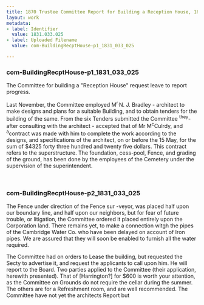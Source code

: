 ```yaml
---
title: 1870 Trustee Committee Report for Building a Reception House, 1831.033.025
layout: work
metadata:
- label: Identifier
  value: 1831.033.025
- label: Uploaded Filename
  value: com-BuildingRecptHouse-p1_1831_033_025

---
```

<div class="pages">
<div id="page-1773782">
<h3><a name="page-1773782">com-BuildingRecptHouse-p1_1831_033_025</a></h3>
<div class="page-content">
<p>The Committee for building a "Reception House"<span class='line-break'> </span>request leave to report progress.</p>
<p>Last November, the Committee employed <span class='line-break'> </span>M<sup>r.</sup>N. J. Bradley - architect to make designs<span class='line-break'> </span>and plans for a suitable Building, and <span class='line-break'> </span>to obtain tenders for the building of the <span class='line-break'> </span>same.  From the six Tenders sub<span class='line-break'></span>mitted the Committee <sup>they</sup>-after consulting <span class='line-break'> </span>with the architect - accepted that of Mr<span class='line-break'> </span>M<sup>c</sup>Culrdy, and <sup>a</sup>contract was made with <span class='line-break'> </span>him to complete the work according to <span class='line-break'> </span>the designs, and specifications of the architect,<span class='line-break'> </span>on or before the 15 May, for the sum of <span class='line-break'> </span>$4325 forty three hundred and twenty five <span class='line-break'> </span>dollars.  This contract refers to the super<span class='line-break'></span>structure.  The foundation, cess-pool,<span class='line-break'> </span>Fence, and grading of the ground, has been <span class='line-break'> </span>done by the employees of the Cemetery under<span class='line-break'> </span>the supervision of the superintendent.</p>
</div>
</div>
<br />
<div id="page-1773783">
<h3><a name="page-1773783">com-BuildingRecptHouse-p2_1831_033_025</a></h3>
<div class="page-content">
<p>The Fence under direction of the Fence sur<span class='line-break'> </span>-veyor, was placed half upon our boundary <span class='line-break'> </span>line, and half upon our neighbors, but for <span class='line-break'> </span>fear of future trouble, or litigation, the Committee<span class='line-break'> </span>ordered it placed entirely upon the Corporation <span class='line-break'> </span>land.  There remains yet, to make a<span class='line-break'> </span>connection witgh the pipes of the Cambridge<span class='line-break'> </span>Water Co. who have been delayed on account <span class='line-break'> </span>of Iron pipes.  We are assured that they will <span class='line-break'> </span>soon be enabled to furnish all the water required.</p>
<p>The Committee had on orders to Lease the <span class='line-break'> </span>building, but requested the Secty to advertise it,<span class='line-break'> </span>and request the applicants to call upon him.<span class='line-break'> </span>He will report to the Board.  Two parties <span class='line-break'> </span>applied to the Committee (their application,<span class='line-break'> </span>herewith presented).  That of [Harrington?] for <span class='line-break'> </span>$600 is worth your attention, as the <span class='line-break'> </span>Committee on Grounds do not require the cellar<span class='line-break'> </span>during the summer.  The others are for a <span class='line-break'> </span>Refreshment room, and are well recommended.<span class='line-break'> </span>The Committee have not yet the architects Report<span class='line-break'> </span>but<span class='line-break'> </span></p>
</div>
</div>
<br />
</div>
